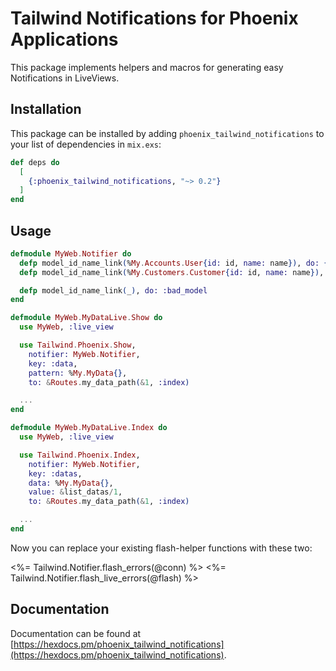 # Tailwind Notifications for Phoenix Applications

This package implements helpers and macros for generating easy Notifications in LiveViews.

## Installation

This package can be installed by adding `phoenix_tailwind_notifications` to your list of dependencies in `mix.exs`:

```elixir
def deps do
  [
    {:phoenix_tailwind_notifications, "~> 0.2"}
  ]
end
```

## Usage

```elixir
defmodule MyWeb.Notifier do
  defp model_id_name_link(%My.Accounts.User{id: id, name: name}), do: {gettext("User"), id, name, Routes...}
  defp model_id_name_link(%My.Customers.Customer{id: id, name: name}), do: {gettext("Customer"), id, name, Routes...}

  defp model_id_name_link(_), do: :bad_model
end

defmodule MyWeb.MyDataLive.Show do
  use MyWeb, :live_view

  use Tailwind.Phoenix.Show,
    notifier: MyWeb.Notifier,
    key: :data,
    pattern: %My.MyData{},
    to: &Routes.my_data_path(&1, :index)

  ...
end

defmodule MyWeb.MyDataLive.Index do
  use MyWeb, :live_view

  use Tailwind.Phoenix.Index,
    notifier: MyWeb.Notifier,
    key: :datas,
    data: %My.MyData{},
    value: &list_datas/1,
    to: &Routes.my_data_path(&1, :index)

  ...
end
```

Now you can replace your existing flash-helper functions with these two:

<%= Tailwind.Notifier.flash_errors(@conn) %>
<%= Tailwind.Notifier.flash_live_errors(@flash) %>


## Documentation

Documentation can be found at [https://hexdocs.pm/phoenix_tailwind_notifications](https://hexdocs.pm/phoenix_tailwind_notifications).
